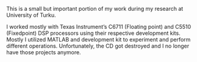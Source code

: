 This is a small but important portion of my work during my research at University of Turku. 

I worked mostly with Texas Instrument’s C6711 (Floating point) and C5510 (Fixed­point) DSP processors using their respective development kits. Mostly I utilized MATLAB and development kit to experiment and perform different operations. Unfortunately, the CD got destroyed and I no longer have those projects anymore.


